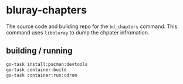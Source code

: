 # bluray-chapters
The source code and building repo for the `bd_chapters` command.
This command uses `libbluray` to dump the chpater infromation.

## building / running
```sh
go-task install:pacman:devtools
go-task container:build
go-task container:run:cdrom
```
